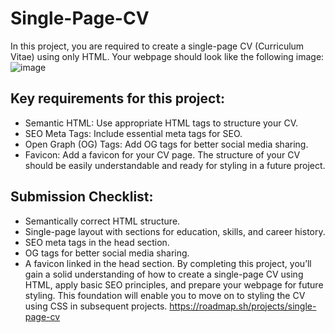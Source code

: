 # Single-Page-CV
In this project, you are required to create a single-page CV (Curriculum Vitae) using only HTML. Your webpage should look like the following image:
![image](https://github.com/user-attachments/assets/0662d17b-9fa5-4c7b-a298-8466f522b4a8)
## Key requirements for this project:
- Semantic HTML: Use appropriate HTML tags to structure your CV.
- SEO Meta Tags: Include essential meta tags for SEO.
- Open Graph (OG) Tags: Add OG tags for better social media sharing.
- Favicon: Add a favicon for your CV page.
The structure of your CV should be easily understandable and ready for styling in a future project.

## Submission Checklist:
- Semantically correct HTML structure.
- Single-page layout with sections for education, skills, and career history.
- SEO meta tags in the head section.
- OG tags for better social media sharing.
- A favicon linked in the head section.
By completing this project, you’ll gain a solid understanding of how to create a single-page CV using HTML, apply basic SEO principles, and prepare your webpage for future styling. This foundation will enable you to move on to styling the CV using CSS in subsequent projects.
https://roadmap.sh/projects/single-page-cv
